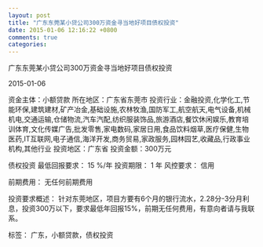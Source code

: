 ```yaml
---
layout: post
title: "广东东莞某小贷公司300万资金寻当地好项目债权投资"
date: 2015-01-06 12:16:22 +0800
comments: true
categories: 
---
```

广东东莞某小贷公司300万资金寻当地好项目债权投资



2015-01-06

资金主体：小额贷款
所在地区：广东省东莞市
投资行业：金融投资,化学化工,节能环保,建筑建材,矿产冶金,基础设施,农林牧渔,国防军工,航空航天,电气设备,机械机电,交通运输,仓储物流,汽车汽配,纺织服装饰品,旅游酒店,餐饮休闲娱乐,教育培训体育,文化传媒广告,批发零售,家电数码,家居日用,食品饮料烟草,医疗保健,生物医药,IT互联网,电子通信,海洋开发,商务贸易,家政服务,园林园艺,收藏品,行政事业机构,其他行业
投资地区：广东省
投资金额：300万元

债权投资
最低回报要求：
                            15 %/年
                                                                                投资期限：
                            1 年
                                                                                                                                        风控要求：
                            信用

前期费用：
无任何前期费用

投资要求概述：
针对东莞地区，项目方要有6个月的银行流水，2.28分-3分月利息，投资300万以下，要求最低年回报15%，前期无任何费用，有意向者请与我联系。

标签：
广东，小额贷款，债权投资

